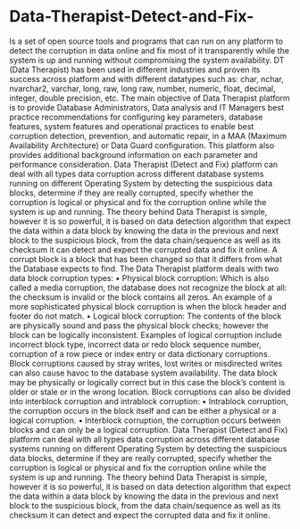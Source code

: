 # Data-Therapist-Detect-and-Fix-
Is a set of open source tools and programs that can run on any platform to detect the corruption in data online and fix most of it transparently while the system is up and running without compromising the system availability. DT (Data Therapist) has been used in different industries and proven its success across platform and with different datatypes such as: char, nchar, nvarchar2, varchar, long, raw, long raw, number, numeric, float, decimal, integer, double precision, etc. The main objective of Data Therapist platform is to provide Database Administrators, Data analysis and IT Managers best practice recommendations for configuring key parameters, database features, system features and operational practices to enable best corruption detection, prevention, and automatic repair, in a MAA (Maximum Availability Architecture) or Data Guard configuration. This platform also provides additional background information on each parameter and performance consideration. Data Therapist (Detect and Fix) platform can deal with all types data corruption across different database systems running on different Operating System by detecting the suspicious data blocks, determine if they are really corrupted, specify whether the corruption is logical or physical and fix the corruption online while the system is up and running. The theory behind Data Therapist is simple, however it is so powerful, it is based on data detection algorithm that expect the data within a data block by knowing the data in the previous and next block to the suspicious block, from the data chain/sequence as well as its checksum it can detect and expect the corrupted data and fix it online. 
A corrupt block is a block that has been changed so that it differs from what the Database expects to find. The Data Therapist platform deals with two data block corruption types:
•	Physical block corruption:
 Which is also called a media corruption, the database does not recognize the block at all: the checksum is invalid or the block contains all zeros.  An example of a more sophisticated physical block corruption is when the block header and footer do not match.
•	Logical block corruption:
The contents of the block are physically sound and pass the physical block checks; however the block can be logically inconsistent. Examples of logical corruption include incorrect block type, incorrect data or redo block sequence number, corruption of a row piece or index entry or data dictionary corruptions.    
Block corruptions caused by stray writes, lost writes or misdirected writes can also cause havoc to the database system availability. The data block may be physically or logically correct but in this case the block’s content is older or stale or in the wrong location. 
Block corruptions can also be divided into interblock corruption and intrablock corruption:
•	Intrablock corruption, the corruption occurs in the block itself and can be either a physical or a logical corruption.
•	Interblock corruption, the corruption occurs between blocks and can only be a logical corruption.
Data Therapist (Detect and Fix) platform can deal with all types data corruption across different database systems running on different Operating System by detecting the suspicious data blocks, determine if they are really corrupted, specify whether the corruption is logical or physical and fix the corruption online while the system is up and running.
The theory behind Data Therapist is simple, however it is so powerful, it is based on data detection algorithm that expect the data within a data block by knowing the data in the previous and next block to the suspicious block, from the data chain/sequence as well as its checksum it can detect and expect the corrupted data and fix it online. 
